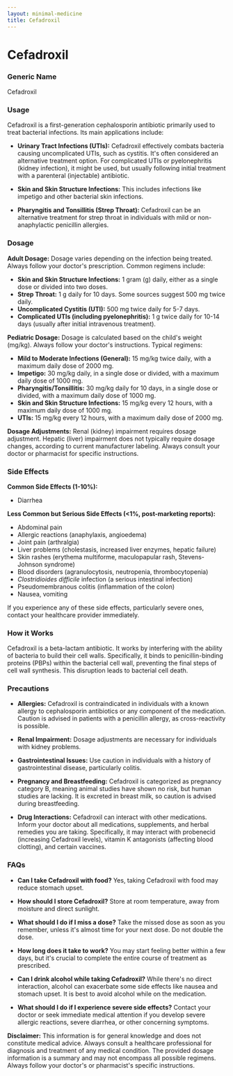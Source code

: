 ```yaml
---
layout: minimal-medicine
title: Cefadroxil
---
```


# Cefadroxil
### Generic Name
Cefadroxil

### Usage
Cefadroxil is a first-generation cephalosporin antibiotic primarily used to treat bacterial infections.  Its main applications include:

* **Urinary Tract Infections (UTIs):** Cefadroxil effectively combats bacteria causing uncomplicated UTIs, such as cystitis.  It's often considered an alternative treatment option.  For complicated UTIs or pyelonephritis (kidney infection), it might be used, but usually following initial treatment with a parenteral (injectable) antibiotic.

* **Skin and Skin Structure Infections:**  This includes infections like impetigo and other bacterial skin infections.

* **Pharyngitis and Tonsillitis (Strep Throat):** Cefadroxil can be an alternative treatment for strep throat in individuals with mild or non-anaphylactic penicillin allergies.


### Dosage

**Adult Dosage:**  Dosage varies depending on the infection being treated.  Always follow your doctor's prescription.  Common regimens include:

* **Skin and Skin Structure Infections:** 1 gram (g) daily, either as a single dose or divided into two doses.
* **Strep Throat:** 1 g daily for 10 days.  Some sources suggest 500 mg twice daily.
* **Uncomplicated Cystitis (UTI):** 500 mg twice daily for 5-7 days.
* **Complicated UTIs (including pyelonephritis):** 1 g twice daily for 10-14 days (usually after initial intravenous treatment).

**Pediatric Dosage:** Dosage is calculated based on the child's weight (mg/kg).  Always follow your doctor's instructions.  Typical regimens:

* **Mild to Moderate Infections (General):** 15 mg/kg twice daily, with a maximum daily dose of 2000 mg.
* **Impetigo:** 30 mg/kg daily, in a single dose or divided, with a maximum daily dose of 1000 mg.
* **Pharyngitis/Tonsillitis:** 30 mg/kg daily for 10 days, in a single dose or divided, with a maximum daily dose of 1000 mg.
* **Skin and Skin Structure Infections:** 15 mg/kg every 12 hours, with a maximum daily dose of 1000 mg.
* **UTIs:** 15 mg/kg every 12 hours, with a maximum daily dose of 2000 mg.


**Dosage Adjustments:**  Renal (kidney) impairment requires dosage adjustment.  Hepatic (liver) impairment does not typically require dosage changes, according to current manufacturer labeling.  Always consult your doctor or pharmacist for specific instructions.


### Side Effects

**Common Side Effects (1-10%):**

* Diarrhea

**Less Common but Serious Side Effects (<1%, post-marketing reports):**

* Abdominal pain
* Allergic reactions (anaphylaxis, angioedema)
* Joint pain (arthralgia)
* Liver problems (cholestasis, increased liver enzymes, hepatic failure)
* Skin rashes (erythema multiforme, maculopapular rash, Stevens-Johnson syndrome)
* Blood disorders (agranulocytosis, neutropenia, thrombocytopenia)
* *Clostridioides difficile* infection (a serious intestinal infection)
* Pseudomembranous colitis (inflammation of the colon)
* Nausea, vomiting


If you experience any of these side effects, particularly severe ones, contact your healthcare provider immediately.


### How it Works

Cefadroxil is a beta-lactam antibiotic. It works by interfering with the ability of bacteria to build their cell walls.  Specifically, it binds to penicillin-binding proteins (PBPs) within the bacterial cell wall, preventing the final steps of cell wall synthesis. This disruption leads to bacterial cell death.


### Precautions

* **Allergies:** Cefadroxil is contraindicated in individuals with a known allergy to cephalosporin antibiotics or any component of the medication.  Caution is advised in patients with a penicillin allergy, as cross-reactivity is possible.

* **Renal Impairment:**  Dosage adjustments are necessary for individuals with kidney problems.

* **Gastrointestinal Issues:**  Use caution in individuals with a history of gastrointestinal disease, particularly colitis.

* **Pregnancy and Breastfeeding:** Cefadroxil is categorized as pregnancy category B, meaning animal studies have shown no risk, but human studies are lacking.  It is excreted in breast milk, so caution is advised during breastfeeding.

* **Drug Interactions:** Cefadroxil can interact with other medications.  Inform your doctor about all medications, supplements, and herbal remedies you are taking.  Specifically, it may interact with probenecid (increasing Cefadroxil levels), vitamin K antagonists (affecting blood clotting), and certain vaccines.


### FAQs

* **Can I take Cefadroxil with food?**  Yes, taking Cefadroxil with food may reduce stomach upset.

* **How should I store Cefadroxil?**  Store at room temperature, away from moisture and direct sunlight.

* **What should I do if I miss a dose?**  Take the missed dose as soon as you remember, unless it's almost time for your next dose.  Do not double the dose.

* **How long does it take to work?** You may start feeling better within a few days, but it's crucial to complete the entire course of treatment as prescribed.

* **Can I drink alcohol while taking Cefadroxil?** While there's no direct interaction, alcohol can exacerbate some side effects like nausea and stomach upset. It is best to avoid alcohol while on the medication.

* **What should I do if I experience severe side effects?** Contact your doctor or seek immediate medical attention if you develop severe allergic reactions, severe diarrhea, or other concerning symptoms.

**Disclaimer:** This information is for general knowledge and does not constitute medical advice.  Always consult a healthcare professional for diagnosis and treatment of any medical condition.  The provided dosage information is a summary and may not encompass all possible regimens.  Always follow your doctor's or pharmacist's specific instructions.
